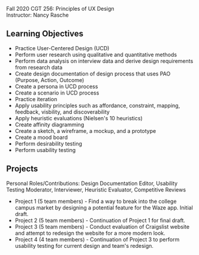 Fall 2020 CGT 256: Principles of UX Design  
Instructor: Nancy Rasche  

## Learning Objectives
* Practice User-Centered Design (UCD)
* Perform user research using qualitative and quantitative methods
* Perform data analysis on interview data and derive design requirements from research data
* Create design documentation of design process that uses PAO (Purpose, Action, Outcome)
* Create a persona in UCD process
* Create a scenario in UCD process
* Practice iteration
* Apply usability principles such as affordance, constraint, mapping, feedback, visbility, and discoverability
* Apply heuristic evaluations (Nielsen's 10 heuristics)
* Create affinity diagramming
* Create a sketch, a wireframe, a mockup, and a prototype
* Create a mood board
* Perform desirability testing
* Perform usability testing

## Projects
Personal Roles/Contributions: Design Documentation Editor, Usability Testing Moderator, Interviewer, Heuristic Evaluator, Competitive Reviews
* Project 1 (5 team members) - Find a way to break into the college campus market by designing a potential feature for the Waze app. Initial draft.
* Project 2 (5 team members) - Continuation of Project 1 for final draft.
* Project 3 (5 team members) - Conduct evaluation of Craigslist website and attempt to redesign the website for a more modern look.
* Project 4 (4 team members) - Continuation of Project 3 to perform usability testing for current design and team's redesign.
